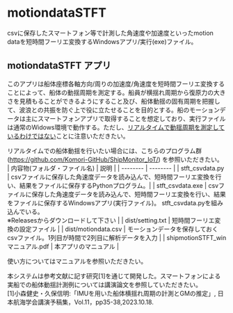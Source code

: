 # motiondataSTFT
csvに保存したスマートフォン等で計測した角速度や加速度といったmotion dataを短時間フーリエ変換するWindowsアプリ/実行(exe)ファイル。

## motiondataSTFT アプリ
このアプリは船体座標各軸方向/周りの加速度/角速度を短時間フーリエ変換することによって、船体の動揺周期を測定する。船員が横揺れ周期から復原力の大きさを見積もることができるようにすること及び、船体動揺の固有周期を把握して、波浪との共振を防ぐ上で役に立たせることを目的とする。船のモーションデータは主にスマートフォンアプリで取得することを想定しており、実行ファイルは通常のWidows環境で動作する。ただし、<u>リアルタイムで動揺周期を測定しているわけではない</u>ことに注意いただきたい。

リアルタイムでの船体動揺を行いたい場合には、こちらのプログラム群 (https://github.com/Komori-GitHub/ShipMonitor_IoT/) を参照いただきたい。
| 内容物(フォルダ・ファイル名) | 説明 |
| -------- | -------- | 
| stft_csvdata.py | csvファイルに保存した角速度データを読み込んで、短時間フーリエ変換を行い、結果をファイルに保存するPythonプログラム。| 
| stft_csvdata.exe | csvファイルに保存した角速度データを読み込んで、短時間フーリエ変換を行い、結果をファイルに保存するWindowsアプリ(実行ファイル)。 stft_csvdata.pyを組み込んでいる。<br> ※Releasesからダウンロードして下さい | 
| dist/setting.txt | 短時間フーリエ変換の設定ファイル |
| dist/motiondata.csv | モーションデータを保存しておくcsvファイル。1列目が時間で2列目に解析データを入力 |
| shipmotionSTFT_winマニュアル.pdf | 本アプリのマニュアル |

使い方についてはマニュアルを参照いただきたい。

本システムは参考文献に記す研究[1]を通じて開発した。スマートフォンによる実船での船体動揺計測例については講演論文を参照していただきたい。
<br>[1]小森健史・久保信明:「IMUを用いた船体横揺れ周期の計測とGMの推定」, 日本航海学会講演予稿集，Vol.11，pp35-38,2023.10.18.
